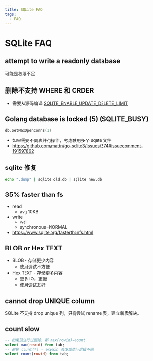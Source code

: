 ```yaml
---
title: SQLite FAQ
tags:
  - FAQ
---
```


# SQLite FAQ

## attempt to write a readonly database

可能是权限不足

## 删除不支持 WHERE 和 ORDER

- 需要从源码编译 [SQLITE_ENABLE_UPDATE_DELETE_LIMIT](https://www.sqlite.org/compile.html#enable_update_delete_limit)

## Golang database is locked (5) (SQLITE_BUSY)

```go
db.SetMaxOpenConns(1)
```

- 如果需要不同表并行操作，考虑使用多个 sqlite 文件
- https://github.com/mattn/go-sqlite3/issues/274#issuecomment-191597862

## sqlite 修复

```bash
echo ".dump" | sqlite old.db | sqlite new.db
```

## 35% faster than fs

- read
  - avg 10KB
- write
  - wal
  - synchronous=NORMAL
- https://www.sqlite.org/fasterthanfs.html

## BLOB or Hex TEXT

- BLOB - 存储更少内容
  - 使用调试不方便
- Hex TEXT - 存储更多内容
  - 更多 IO，更慢
  - 使用调试友好

## cannot drop UNIQUE column

SQLite 不支持 drop unique 列，只有尝试 rename 表，建立新表解决。

## count slow

```sql
-- 如果没进行过删除，那 max(rowid)=count
select max(rowid) from tab;
-- 避免 count(*) - expain 会发现执行逻辑不同
select count(rowid) from tab;
```
